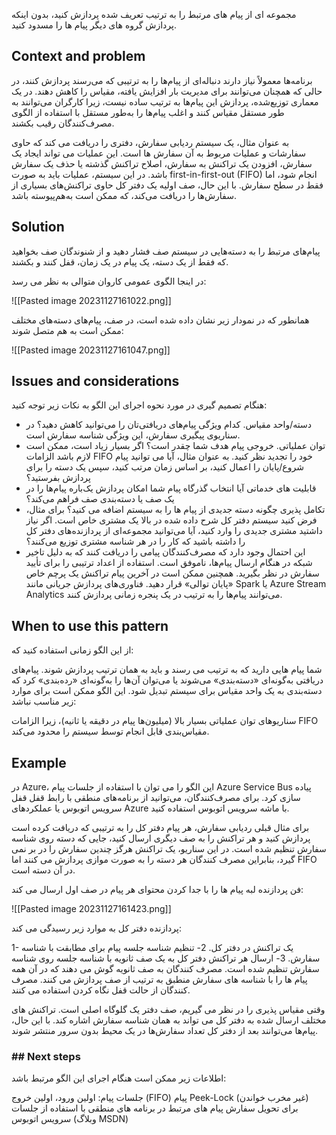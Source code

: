 
مجموعه ای از پیام های مرتبط را به ترتیب تعریف شده پردازش کنید، بدون اینکه پردازش گروه های دیگر پیام ها را مسدود کنید.

## Context and problem

برنامه‌ها معمولاً نیاز دارند دنباله‌ای از پیام‌ها را به ترتیبی که می‌رسند پردازش کنند، در حالی که همچنان می‌توانند برای مدیریت بار افزایش یافته، مقیاس را کاهش دهند. در یک معماری توزیع‌شده، پردازش این پیام‌ها به ترتیب ساده نیست، زیرا کارگران می‌توانند به طور مستقل مقیاس کنند و اغلب پیام‌ها را به‌طور مستقل با استفاده از الگوی مصرف‌کنندگان رقیب بکشند.  
  
به عنوان مثال، یک سیستم ردیابی سفارش، دفتری را دریافت می کند که حاوی سفارشات و عملیات مربوط به آن سفارش ها است. این عملیات می تواند ایجاد یک سفارش، افزودن یک تراکنش به سفارش، اصلاح تراکنش گذشته یا حذف یک سفارش باشد. در این سیستم، عملیات باید به صورت first-in-first-out (FIFO) انجام شود، اما فقط در سطح سفارش. با این حال، صف اولیه یک دفتر کل حاوی تراکنش‌های بسیاری از سفارش‌ها را دریافت می‌کند، که ممکن است به‌هم‌پیوسته باشد.

## Solution

پیام‌های مرتبط را به دسته‌هایی در سیستم صف فشار دهید و از شنوندگان صف بخواهید که فقط از یک دسته، یک پیام در یک زمان، قفل کنند و بکشند.

در اینجا الگوی عمومی کاروان متوالی به نظر می رسد:

![[Pasted image 20231127161022.png]]

همانطور که در نمودار زیر نشان داده شده است، در صف، پیام‌های دسته‌های مختلف ممکن است به هم متصل شوند:

![[Pasted image 20231127161047.png]]

## Issues and considerations

هنگام تصمیم گیری در مورد نحوه اجرای این الگو به نکات زیر توجه کنید:

* دسته/واحد مقیاس. کدام ویژگی پیام‌های دریافتی‌تان را می‌توانید کاهش دهید؟ در سناریوی پیگیری سفارش، این ویژگی شناسه سفارش است.
* توان عملیاتی. خروجی پیام هدف شما چقدر است؟ اگر بسیار زیاد است، ممکن است لازم باشد الزامات FIFO خود را تجدید نظر کنید. به عنوان مثال، آیا می توانید پیام شروع/پایان را اعمال کنید، بر اساس زمان مرتب کنید، سپس یک دسته را برای پردازش بفرستید؟
* قابلیت های خدماتی آیا انتخاب گذرگاه پیام شما امکان پردازش یک‌باره پیام‌ها را در یک صف یا دسته‌بندی صف فراهم می‌کند؟
* تکامل پذیری چگونه دسته جدیدی از پیام ها را به سیستم اضافه می کنید؟ برای مثال، فرض کنید سیستم دفتر کل شرح داده شده در بالا یک مشتری خاص است. اگر نیاز داشتید مشتری جدیدی را وارد کنید، آیا می‌توانید مجموعه‌ای از پردازنده‌های دفتر کل را داشته باشید که کار را در هر شناسه مشتری توزیع می‌کنند؟
* این احتمال وجود دارد که مصرف‌کنندگان پیامی را دریافت کنند که به دلیل تاخیر شبکه در هنگام ارسال پیام‌ها، ناموفق است. استفاده از اعداد ترتیبی را برای تأیید سفارش در نظر بگیرید. همچنین ممکن است در آخرین پیام تراکنش یک پرچم خاص «پایان توالی» قرار دهید. فناوری‌های پردازش جریانی مانند Spark یا Azure Stream Analytics می‌توانند پیام‌ها را به ترتیب در یک پنجره زمانی پردازش کنند.


## When to use this pattern

از این الگو زمانی استفاده کنید که:

شما پیام هایی دارید که به ترتیب می رسند و باید به همان ترتیب پردازش شوند.
پیام‌های دریافتی به‌گونه‌ای «دسته‌بندی» می‌شوند یا می‌توان آن‌ها را به‌گونه‌ای «رده‌بندی» کرد که دسته‌بندی به یک واحد مقیاس برای سیستم تبدیل شود.
این الگو ممکن است برای موارد زیر مناسب نباشد:

سناریوهای توان عملیاتی بسیار بالا (میلیون‌ها پیام در دقیقه یا ثانیه)، زیرا الزامات FIFO مقیاس‌بندی قابل انجام توسط سیستم را محدود می‌کند.

## Example

در Azure، این الگو را می توان با استفاده از جلسات پیام Azure Service Bus پیاده سازی کرد. برای مصرف‌کنندگان، می‌توانید از برنامه‌های منطقی با رابط قفل قفل سرویس اتوبوس یا عملکردهای Azure با ماشه سرویس اتوبوس استفاده کنید.

برای مثال قبلی ردیابی سفارش، هر پیام دفتر کل را به ترتیبی که دریافت کرده است پردازش کنید و هر تراکنش را به صف دیگری ارسال کنید، جایی که دسته روی شناسه سفارش تنظیم شده است. در این سناریو، یک تراکنش هرگز چندین سفارش را در بر نمی گیرد، بنابراین مصرف کنندگان هر دسته را به صورت موازی پردازش می کنند اما FIFO در آن دسته است.

فن پردازنده لبه پیام ها را با جدا کردن محتوای هر پیام در صف اول ارسال می کند:

![[Pasted image 20231127161423.png]]

پردازنده دفتر کل به موارد زیر رسیدگی می کند:

1- یک تراکنش در دفتر کل.
2- تنظیم شناسه جلسه پیام برای مطابقت با شناسه سفارش.
3- ارسال هر تراکنش دفتر کل به یک صف ثانویه با شناسه جلسه روی شناسه سفارش تنظیم شده است.
مصرف کنندگان به صف ثانویه گوش می دهند که در آن همه پیام ها را با شناسه های سفارش منطبق به ترتیب از صف پردازش می کنند. مصرف کنندگان از حالت قفل نگاه کردن استفاده می کنند.

وقتی مقیاس پذیری را در نظر می گیریم، صف دفتر یک گلوگاه اصلی است. تراکنش های مختلف ارسال شده به دفتر کل می تواند به همان شناسه سفارش اشاره کند. با این حال، پیام‌ها می‌توانند بعد از دفتر کل تعداد سفارش‌ها در یک محیط بدون سرور منتشر شوند.

### ## Next steps

اطلاعات زیر ممکن است هنگام اجرای این الگو مرتبط باشد:

جلسات پیام: اولین ورود، اولین خروج (FIFO)
پیام Peek-Lock (غیر مخرب خواندن)
برای تحویل سفارش پیام های مرتبط در برنامه های منطقی با استفاده از جلسات سرویس اتوبوس (وبلاگ MSDN)

